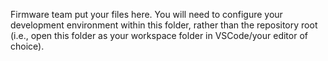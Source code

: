 Firmware team put your files here. You will need to configure your development environment within this folder, rather than the repository root (i.e., open this folder as your workspace folder in VSCode/your editor of choice).